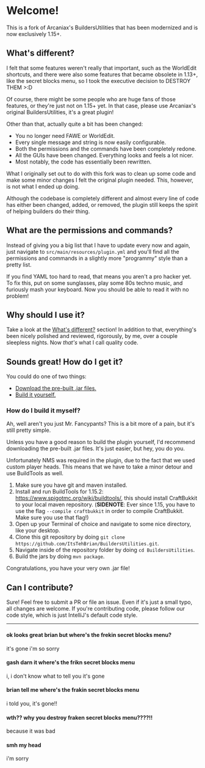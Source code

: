 # Welcome!
This is a fork of Arcaniax's BuildersUtilities that has been modernized and is
now exclusively 1.15+.

## What's different?
I felt that some features weren't really that important, such as the WorldEdit 
shortcuts, and there were also some features that became obsolete in 1.13+,
like the secret blocks menu, so I took the executive decision to DESTROY THEM >:D

Of course, there might be some people who are huge fans of those features, or
they're just not on 1.15+ yet. In that case, please use Arcaniax's original
BuildersUtilities, it's a great plugin!

Other than that, actually quite a bit has been changed:
- You no longer need FAWE or WorldEdit.
- Every single message and string is now easily configurable.
- Both the permissions and the commands have been completely redone.
- All the GUIs have been changed. Everything looks and feels a lot nicer.
- Most notably, the code has essentially been rewritten.

What I originally set out to do with this fork was to clean up some code and
make some minor changes I felt the original plugin needed. This, however,
is not what I ended up doing.

Although the codebase is completely different and almost every line of code has
either been changed, added, or removed, the plugin still keeps the spirit of
helping builders do their thing.

## What are the permissions and commands?
Instead of giving you a big list that I have to update every now and again,
just navigate to `src/main/resources/plugin.yml` and you'll find all the
permissions and commands in a slightly more "programmy" style than a pretty list.

If you find YAML too hard to read, that means you aren't a pro hacker yet.
To fix this, put on some sunglasses, play some 80s techno music, and
furiously mash your keyboard. Now you should be able to read it with no problem!

## Why should I use it?
Take a look at the [What's different?](#whats-different) section! In addition
to that, everything's been nicely polished and reviewed, rigorously, by me,
over a couple sleepless nights. Now *that's* what I call quality code.

## Sounds great! How do I get it?
You could do one of two things:
- [Download the pre-built .jar files.](https://github.com/ItsTehBrian/BuildersUtilities/releases)
- [Build it yourself.](#how-do-i-build-it-myself)

### How do I build it myself?
Ah, well aren't you just Mr. Fancypants? This is a bit
more of a pain, but it's still pretty simple.

Unless you have a good reason to build the plugin yourself, I'd recommend
downloading the pre-built .jar files. It's just easier, but hey, you do you.

Unfortunately NMS was required in the plugin, due to the fact that we used
custom player heads. This means that we have to take a minor detour and
use BuildTools as well.

1. Make sure you have git and maven installed.
2. Install and run BuildTools for 1.15.2: https://www.spigotmc.org/wiki/buildtools/,
this should install CraftBukkit to your local maven repository.
(**SIDENOTE**: Ever since 1.15, you have to use the flag `--compile craftbukkit` in order
to compile CraftBukkit. Make sure you use that flag!)
3. Open up your Terminal of choice and navigate to some nice directory, like
your desktop.
4. Clone this git repository by doing `git clone https://github.com/ItsTehBrian/BuildersUtilities.git`.
5. Navigate inside of the repository folder by doing `cd BuildersUtilities`.
6. Build the jars by doing `mvn package`.

Congratulations, you have your very own .jar file!

## Can I contribute?
Sure! Feel free to submit a PR or file an issue. Even if it's just a small typo,
all changes are welcome. If you're contributing code, please follow our code style,
which is just IntelliJ's default code style.

---

#### ok looks great brian but where's the frekin secret blocks menu?
it's gone i'm so sorry

#### gash darn it where's the frikn secret blocks menu
i, i don't know what to tell you it's gone

#### brian tell me where's the frakin secret blocks menu
i told you, it's gone!!

#### wth?? why you destroy fraken secret blocks menu????!!
because it was bad

#### smh my head
i'm sorry
